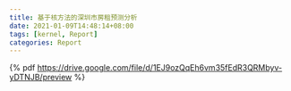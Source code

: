 ```yaml
---
title: 基于核方法的深圳市房租预测分析
date: 2021-01-09T14:48:14+08:00
tags: [kernel, Report]
categories: Report
---
```


{% pdf https://drive.google.com/file/d/1EJ9ozQqEh6vm35fEdR3QRMbyv-yDTNJB/preview %}
